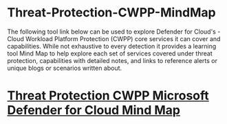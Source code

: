 # Threat-Protection-CWPP-MindMap
The following tool link below can be used to explore Defender for Cloud's - Cloud Workload Platform Protection (CWPP) core services it can cover and capabilities. While not exhaustive to every detection it provides a learning tool Mind Map to help explore each set of services covered under threat protection, capabilities with detailed notes, and links to reference alerts or unique blogs or scenarios written about.

# [Threat Protection CWPP Microsoft Defender for Cloud Mind Map](https://www.mindmeister.com/1474994114/threat-protection-cwpp-microsoft-defender-for-cloud?fullscreen=1# "Threat Protection CWPP Microsoft Defender for Cloud Mind Map")
